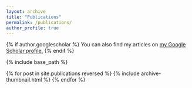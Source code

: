 ```yaml
---
layout: archive
title: "Publications"
permalink: /publications/
author_profile: true
---
```


{% if author.googlescholar %}
  You can also find my articles on <u><a href="{{author.googlescholar}}">my Google Scholar profile</a>.</u>
{% endif %}

{% include base_path %}

{% for post in site.publications reversed %}
  {% include archive-thumbnail.html %}
{% endfor %}

<!--
## Published Journals
<a href="https://www.scimagojr.com/journalsearch.php?q=25534&amp;tip=sid&amp;exact=no" title="SCImago Journal &amp; Country Rank"><img border="0" src="https://www.scimagojr.com/journal_img.php?id=25534" alt="SCImago Journal &amp; Country Rank"  /></a>
<a href="https://www.scimagojr.com/journalsearch.php?q=24804&amp;tip=sid&amp;exact=no" title="SCImago Journal &amp; Country Rank"><img border="0" src="https://www.scimagojr.com/journal_img.php?id=24804" alt="SCImago Journal &amp; Country Rank"  /></a>

<a href="https://www.scimagojr.com/journalsearch.php?q=30441&amp;tip=sid&amp;exact=no" title="SCImago Journal &amp; Country Rank"><img border="0" src="https://www.scimagojr.com/journal_img.php?id=30441" alt="SCImago Journal &amp; Country Rank"  /></a> <a href="https://www.scimagojr.com/journalsearch.php?q=21100313905&amp;tip=sid&amp;exact=no" title="SCImago Journal &amp; Country Rank"><img border="0" src="https://www.scimagojr.com/journal_img.php?id=21100313905" alt="SCImago Journal &amp; Country Rank"  /></a> 

<a href="https://www.scimagojr.com/journalsearch.php?q=17957&amp;tip=sid&amp;exact=no" title="SCImago Journal &amp; Country Rank"><img border="0" src="https://www.scimagojr.com/journal_img.php?id=17957" alt="SCImago Journal &amp; Country Rank"  /></a> <a href="https://www.scimagojr.com/journalsearch.php?q=23607&amp;tip=sid&amp;exact=no" title="SCImago Journal &amp; Country Rank"><img border="0" src="https://www.scimagojr.com/journal_img.php?id=23607" alt="SCImago Journal &amp; Country Rank"  /></a>

<a href="https://www.scimagojr.com/journalsearch.php?q=21100200805&amp;tip=sid&amp;exact=no" title="SCImago Journal &amp; Country Rank"><img border="0" src="https://www.scimagojr.com/journal_img.php?id=21100200805" alt="SCImago Journal &amp; Country Rank"  /></a> <a href="https://www.scimagojr.com/journalsearch.php?q=21100374601&amp;tip=sid&amp;exact=no" title="SCImago Journal &amp; Country Rank"><img border="0" src="https://www.scimagojr.com/journal_img.php?id=21100374601" alt="SCImago Journal &amp; Country Rank"  /></a> -->
